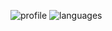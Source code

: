 ![profile] ![languages]

[profile]: https://github-readme-stats.vercel.app/api?username=BONEE4s&show_icons=true&theme=material-palenight
[languages]: https://github-readme-stats.vercel.app/api/top-langs/?username=BONEE4&theme=material-palenight
